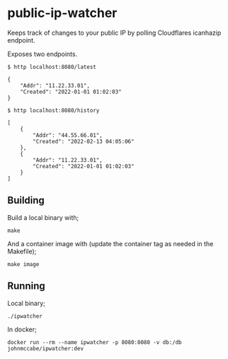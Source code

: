 # public-ip-watcher

Keeps track of changes to your public IP by polling Cloudflares icanhazip endpoint.

Exposes two endpoints.

```
$ http localhost:8080/latest

{
    "Addr": "11.22.33.01",
    "Created": "2022-01-01 01:02:03"
}
```

```
$ http localhost:8080/history

[   
    {
        "Addr": "44.55.66.01",
        "Created": "2022-02-13 04:05:06"
    },
    {
        "Addr": "11.22.33.01",
        "Created": "2022-01-01 01:02:03"
    }
]
```

## Building

Build a local binary with;

```
make
```

And a container image with (update the container tag as needed in the Makefile);

```
make image
```

## Running

Local binary;

```
./ipwatcher
```

In docker;

```
docker run --rm --name ipwatcher -p 8080:8080 -v db:/db johnmccabe/ipwatcher:dev
```
